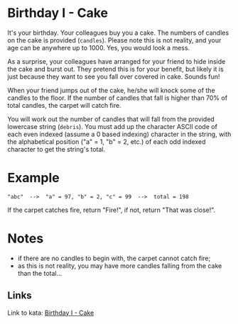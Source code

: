 # Birthday I - Cake

It's your birthday. Your colleagues buy you a cake. The numbers of candles on the cake is provided (`candles`). Please note this is not reality, and your age can be anywhere up to 1000. Yes, you would look a mess.

As a surprise, your colleagues have arranged for your friend to hide inside the cake and burst out. They pretend this is for your benefit, but likely it is just because they want to see you fall over covered in cake. Sounds fun!

When your friend jumps out of the cake, he/she will knock some of the candles to the floor. If the number of candles that fall is higher than 70% of total candles, the carpet will catch fire.

You will work out the number of candles that will fall from the provided lowercase string (`debris`). You must add up the character ASCII code of each even indexed (assume a 0 based indexing) character in the string, with the alphabetical position ("a" = 1, "b" = 2, etc.) of each odd indexed character to get the string's total.

# Example

```
"abc"  -->  "a" = 97, "b" = 2, "c" = 99  -->  total = 198
```

If the carpet catches fire, return "Fire!", if not, return "That was close!".

# Notes

- if there are no candles to begin with, the carpet cannot catch fire;
- as this is not reality, you may have more candles falling from the cake than the total...

## Links

Link to kata: [Birthday I - Cake](https://www.codewars.com/kata/5805ed25c2799821cb000005)